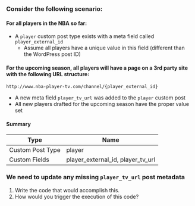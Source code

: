 ### Consider the following scenario:

#### For all players in the NBA so far:

* A `player` custom post type exists with a meta field called `player_external_id`
  * Assume all players have a unique value in this field (different than the WordPress post ID)
  
#### For the upcoming season, all players will have a page on a 3rd party site with the following URL structure:

`http://www.nba-player-tv.com/channel/{player_external_id}`

* A new meta field `player_tv_url` was added to the `player` custom post
* All new players drafted for the upcoming season have the proper value set

#### Summary

| Type | Name |
| ---- | ---- |
| Custom Post Type | player |
| Custom Fields | player_external_id, player_tv_url |

### We need to update any missing `player_tv_url` post metadata

1. Write the code that would accomplish this.
1. How would you trigger the execution of this code?


